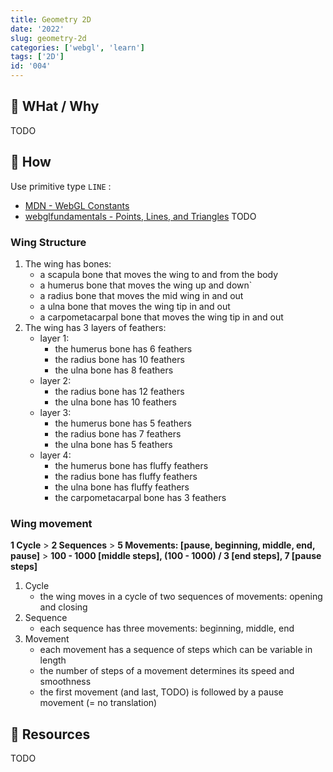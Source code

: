 ```yaml
---
title: Geometry 2D
date: '2022'
slug: geometry-2d
categories: ['webgl', 'learn']
tags: ['2D']
id: '004'
---
```


## 🚧 WHat / Why

TODO

## 🚧 How

Use primitive type `LINE` :

- [MDN - WebGL Constants](https://developer.mozilla.org/en-US/docs/Web/API/WebGL_API/Constants)
- [webglfundamentals - Points, Lines, and Triangles](https://webglfundamentals.org/webgl/lessons/webgl-points-lines-triangles.html)
TODO

### Wing Structure

1. The wing has bones:
   - a scapula bone that moves the wing to and from the body
   - a humerus bone that moves the wing up and down`
   - a radius bone that moves the mid wing in and out
   - a ulna bone that moves the wing tip in and out
   - a carpometacarpal bone that moves the wing tip in and out
1. The wing has 3 layers of feathers:
   - layer 1:
     - the humerus bone has 6 feathers
     - the radius bone has 10 feathers
     - the ulna bone has 8 feathers
   - layer 2:
     - the radius bone has 12 feathers
     - the ulna bone has 10 feathers
   - layer 3:
     - the humerus bone has 5 feathers
     - the radius bone has 7 feathers
     - the ulna bone has 5 feathers
   - layer 4:
     - the humerus bone has fluffy feathers
     - the radius bone has fluffy feathers
     - the ulna bone has fluffy feathers
     - the carpometacarpal bone has 3 feathers

### Wing movement

**1 Cycle** > **2 Sequences** > **5 Movements: [pause, beginning, middle, end, pause]** >  **100 - 1000 [middle steps], (100 - 1000) / 3 [end steps], 7 [pause steps]**

1. Cycle
   - the wing moves in a cycle of two sequences of movements: opening and closing
1. Sequence
   - each sequence has three movements: beginning, middle, end
1. Movement
   - each movement has a sequence of steps which can be variable in length
   - the number of steps of a movement determines its speed and smoothness
   - the first movement (and last, TODO) is followed by a pause movement (= no translation)

## 🚧 Resources

TODO
